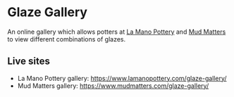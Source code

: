 # Glaze Gallery
An online gallery which allows potters at [La Mano Pottery](https://www.lamanopottery.com) and [Mud Matters](https://www.mudmatters.com) to view different combinations of glazes.

## Live sites
* La Mano Pottery gallery: https://www.lamanopottery.com/glaze-gallery/
* Mud Matters gallery: https://www.mudmatters.com/glaze-gallery/

